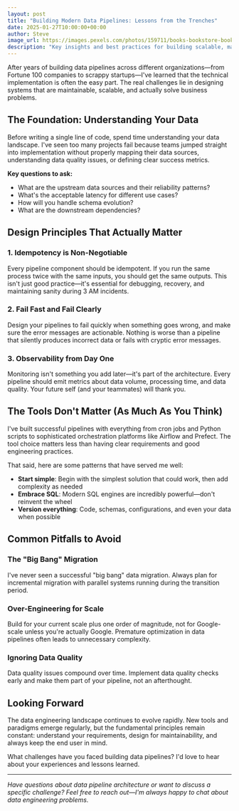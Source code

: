 ```yaml
---
layout: post
title: "Building Modern Data Pipelines: Lessons from the Trenches"
date: 2025-01-27T10:00:00+00:00
author: Steve
image_url: https://images.pexels.com/photos/159711/books-bookstore-book-reading-159711.jpeg?auto=compress&cs=tinysrgb&w=2000&h=400&fit=crop
description: "Key insights and best practices for building scalable, maintainable data pipelines in modern organizations."
---
```


After years of building data pipelines across different organizations—from Fortune 100 companies to scrappy startups—I've learned that the technical implementation is often the easy part. The real challenges lie in designing systems that are maintainable, scalable, and actually solve business problems.

## The Foundation: Understanding Your Data

Before writing a single line of code, spend time understanding your data landscape. I've seen too many projects fail because teams jumped straight into implementation without properly mapping their data sources, understanding data quality issues, or defining clear success metrics.

**Key questions to ask:**
- What are the upstream data sources and their reliability patterns?
- What's the acceptable latency for different use cases?
- How will you handle schema evolution?
- What are the downstream dependencies?

## Design Principles That Actually Matter

### 1. Idempotency is Non-Negotiable

Every pipeline component should be idempotent. If you run the same process twice with the same inputs, you should get the same outputs. This isn't just good practice—it's essential for debugging, recovery, and maintaining sanity during 3 AM incidents.

### 2. Fail Fast and Fail Clearly

Design your pipelines to fail quickly when something goes wrong, and make sure the error messages are actionable. Nothing is worse than a pipeline that silently produces incorrect data or fails with cryptic error messages.

### 3. Observability from Day One

Monitoring isn't something you add later—it's part of the architecture. Every pipeline should emit metrics about data volume, processing time, and data quality. Your future self (and your teammates) will thank you.

## The Tools Don't Matter (As Much As You Think)

I've built successful pipelines with everything from cron jobs and Python scripts to sophisticated orchestration platforms like Airflow and Prefect. The tool choice matters less than having clear requirements and good engineering practices.

That said, here are some patterns that have served me well:

- **Start simple**: Begin with the simplest solution that could work, then add complexity as needed
- **Embrace SQL**: Modern SQL engines are incredibly powerful—don't reinvent the wheel
- **Version everything**: Code, schemas, configurations, and even your data when possible

## Common Pitfalls to Avoid

### The "Big Bang" Migration

I've never seen a successful "big bang" data migration. Always plan for incremental migration with parallel systems running during the transition period.

### Over-Engineering for Scale

Build for your current scale plus one order of magnitude, not for Google-scale unless you're actually Google. Premature optimization in data pipelines often leads to unnecessary complexity.

### Ignoring Data Quality

Data quality issues compound over time. Implement data quality checks early and make them part of your pipeline, not an afterthought.

## Looking Forward

The data engineering landscape continues to evolve rapidly. New tools and paradigms emerge regularly, but the fundamental principles remain constant: understand your requirements, design for maintainability, and always keep the end user in mind.

What challenges have you faced building data pipelines? I'd love to hear about your experiences and lessons learned.

---

*Have questions about data pipeline architecture or want to discuss a specific challenge? Feel free to reach out—I'm always happy to chat about data engineering problems.*